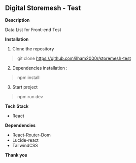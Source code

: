 ## **Digital Storemesh - Test**

**Description**

Data List for Front-end Test

**Installation**
1. Clone the repository
> git clone https://github.com/ilham2000r/storemesh-test

2. Dependencies installation :
>  npm install

3. Start project
> npm run dev

**Tech Stack**
- React

**Dependencies**
- React-Router-Dom
- Lucide-react
- TailwindCSS

**Thank you**
